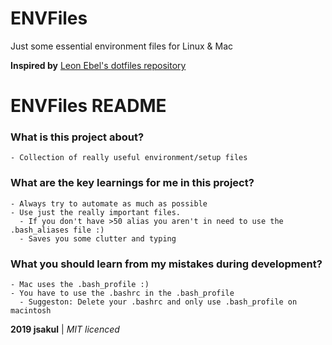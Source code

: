 # ENVFiles
Just some essential environment files for Linux & Mac 

**Inspired by** [Leon Ebel's dotfiles repository ](https://github.com/ebelleon/dotfiles)

# ENVFiles README
### What is this project about?
```
- Collection of really useful environment/setup files 
```
### What are the key learnings for me in this project?
```
- Always try to automate as much as possible
- Use just the really important files. 
  - If you don't have >50 alias you aren't in need to use the .bash_aliases file :)
  - Saves you some clutter and typing
```
### What you should learn from my mistakes during development?
```
- Mac uses the .bash_profile :) 
- You have to use the .bashrc in the .bash_profile 
  - Suggeston: Delete your .bashrc and only use .bash_profile on macintosh
```
**2019 jsakul** | _MIT licenced_
